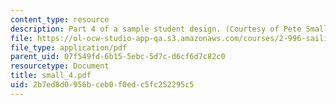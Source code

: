 ```yaml
---
content_type: resource
description: Part 4 of a sample student design. (Courtesy of Pete Small.)
file: https://ol-ocw-studio-app-qa.s3.amazonaws.com/courses/2-996-sailing-yacht-design-13-734-fall-2003/2b7ed8d0956bceb0f0edc5fc252295c5_small_4.pdf
file_type: application/pdf
parent_uid: 07f549fd-6b15-5ebc-5d7c-d6cf6d7c82c0
resourcetype: Document
title: small_4.pdf
uid: 2b7ed8d0-956b-ceb0-f0ed-c5fc252295c5
---
```

